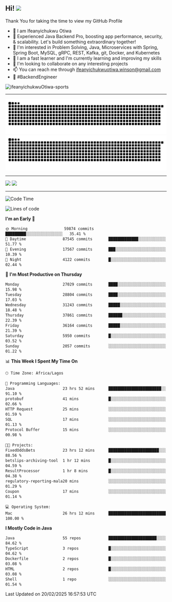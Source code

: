<!-- BLOG-POST-LIST:START --><!-- BLOG-POST-LIST:END -->

## Hi! <img src="https://media.giphy.com/media/hvRJCLFzcasrR4ia7z/giphy.gif" width="4%"> 

Thank You for taking the time to view my GitHub Profile

- 👋 I am Ifeanyichukwu Otiwa
- 🚀 Experienced Java Backend Pro, boosting app performance, security, & scalability. Let's build something extraordinary together!
- 👀 I'm interested in Problem Solving, Java, Microservices with Spring, Spring Boot, MySQL, gRPC, REST, Kafka, git, Docker, and Kubernetes
- 🌱 I am a fast learner and I'm currently learning and improving my skills
- 💞️ I'm looking to collaborate on any interesting projects
- 📫 You can reach me through ifeanyichukwuotiwa.winson@gmail.com
- 🚀 #BackendEngineer

<p align="left" marginTop="10px"> <img src="https://komarev.com/ghpvc/?username=ifeanyichukwuOtiwa-sports&label=Profile%20views&color=0e75b6&style=for-the-badge" alt="ifeanyichukwuOtiwa-sports" /> </p>

***

<!--🐍📈SNAKEGRAPH / 🌐WEBSITE: https://github.com/Platane/snk -->
![github contribution grid snake animation](https://raw.githubusercontent.com/ifeanyichukwuOtiwa-sports/ifeanyichukwuOtiwa-sports/output/github-contribution-grid-snake-dark.svg#gh-dark-mode-only)![github contribution grid snake animation](https://raw.githubusercontent.com/ifeanyichukwuOtiwa-sports/ifeanyichukwuOtiwa-sports/output/github-contribution-grid-snake.svg#gh-light-mode-only)

***

<p float="left">
  <img float="left" src="https://github-readme-stats.vercel.app/api?username=ifeanyichukwuOtiwa-sports&count_private=true&include_all_commits=true&theme=react&show_icons=true" />
  <img float="right" src="https://github-readme-stats.vercel.app/api/top-langs/?username=ifeanyichukwuOtiwa-sports&layout=compact&show_icons=true&theme=react" /> 
</p>

***



<!--START_SECTION:waka-->
![Code Time](http://img.shields.io/badge/Code%20Time-3%2C485%20hrs%2037%20mins-blue)

![Lines of code](https://img.shields.io/badge/From%20Hello%20World%20I%27ve%20Written-42.8%20million%20lines%20of%20code-blue)

**I'm an Early 🐤** 

```text
🌞 Morning                59874 commits       █████████░░░░░░░░░░░░░░░░   35.41 % 
🌆 Daytime                87545 commits       █████████████░░░░░░░░░░░░   51.77 % 
🌃 Evening                17567 commits       ███░░░░░░░░░░░░░░░░░░░░░░   10.39 % 
🌙 Night                  4122 commits        █░░░░░░░░░░░░░░░░░░░░░░░░   02.44 % 
```
📅 **I'm Most Productive on Thursday** 

```text
Monday                   27029 commits       ████░░░░░░░░░░░░░░░░░░░░░   15.98 % 
Tuesday                  28804 commits       ████░░░░░░░░░░░░░░░░░░░░░   17.03 % 
Wednesday                31243 commits       █████░░░░░░░░░░░░░░░░░░░░   18.48 % 
Thursday                 37861 commits       ██████░░░░░░░░░░░░░░░░░░░   22.39 % 
Friday                   36164 commits       █████░░░░░░░░░░░░░░░░░░░░   21.39 % 
Saturday                 5950 commits        █░░░░░░░░░░░░░░░░░░░░░░░░   03.52 % 
Sunday                   2057 commits        ░░░░░░░░░░░░░░░░░░░░░░░░░   01.22 % 
```


📊 **This Week I Spent My Time On** 

```text
🕑︎ Time Zone: Africa/Lagos

💬 Programming Languages: 
Java                     23 hrs 52 mins      ███████████████████████░░   91.10 % 
protobuf                 41 mins             █░░░░░░░░░░░░░░░░░░░░░░░░   02.66 % 
HTTP Request             25 mins             ░░░░░░░░░░░░░░░░░░░░░░░░░   01.59 % 
SQL                      17 mins             ░░░░░░░░░░░░░░░░░░░░░░░░░   01.13 % 
Protocol Buffer          15 mins             ░░░░░░░░░░░░░░░░░░░░░░░░░   00.98 % 

🐱‍💻 Projects: 
FixedOddsBets            23 hrs 12 mins      ██████████████████████░░░   88.56 % 
betslips-archiving-tool  1 hr 12 mins        █░░░░░░░░░░░░░░░░░░░░░░░░   04.59 % 
ResultProcessor          1 hr 8 mins         █░░░░░░░░░░░░░░░░░░░░░░░░   04.38 % 
regulatory-reporting-mala20 mins             ░░░░░░░░░░░░░░░░░░░░░░░░░   01.29 % 
Coupon                   17 mins             ░░░░░░░░░░░░░░░░░░░░░░░░░   01.14 % 

💻 Operating System: 
Mac                      26 hrs 12 mins      █████████████████████████   100.00 % 
```

**I Mostly Code in Java** 

```text
Java                     55 repos            █████████████████████░░░░   84.62 % 
TypeScript               3 repos             █░░░░░░░░░░░░░░░░░░░░░░░░   04.62 % 
Dockerfile               2 repos             █░░░░░░░░░░░░░░░░░░░░░░░░   03.08 % 
HTML                     2 repos             █░░░░░░░░░░░░░░░░░░░░░░░░   03.08 % 
Shell                    1 repo              ░░░░░░░░░░░░░░░░░░░░░░░░░   01.54 % 
```




 Last Updated on 20/02/2025 16:57:53 UTC
<!--END_SECTION:waka-->

<!--
<p align="center">
![trophy](https://github-profile-trophy.vercel.app/?username=ifeanyichukwuOtiwa-sports&theme=onedark) (https://github.com/ryo-ma/github-profile-trophy)
</p>
-->

<!---
ifeanyi-otiwa/ifeanyi-otiwa is a ✨ special ✨ repository because its `README.md` (this file) appears on your GitHub profile.
You can click the Preview link to take a look at your changes.
--->

